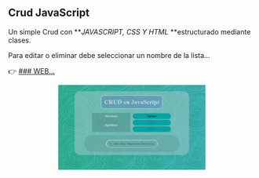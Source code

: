 ## Crud JavaScript

Un simple Crud con **_JAVASCRIPT, CSS Y HTML_ **estructurado mediante clases.

Para editar o eliminar debe seleccionar un nombre de la lista...

:point_right: [### WEB...](https://crudinclasses.netlify.app/ '### WEB...')

<div>
<p style = 'text-align:center;'>
<img src="./imgReadme/screenshot.PNG" alt="JuveYell" width="300px">
</p>
</div>
